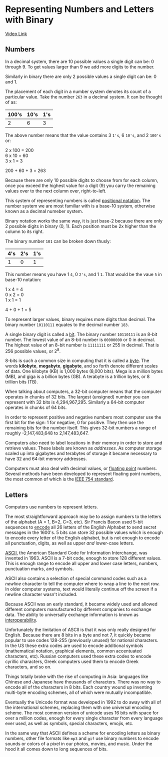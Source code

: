 # Representing Numbers and Letters with Binary
[Video Link](https://youtu.be/1GSjbWt0c9M)

## Numbers
In a decimal system, there are 10 possible values a single digit can be: 0 through 9. To get values larger than 9 we add more digits to the number.

Similarly in binary there are only 2 possible values a single digit can be: 0 and 1.

The placement of each digit in a number system denotes its count of a particular value. Take the number `263` in a decimal system. It can be thought of as:

| 100's | 10's | 1's |
| ----- | ---- | --- |
| 2     | 6    | 3   |

The above number means that the value contains 3 `1's`, 6 `10's`, and 2 `100's` or:

2 x 100 = 200<br/>
6 x 10  = 60<br/>
3 x 1   = 3<br/>

200 + 60 + 3 = 263

Because there are only 10 possible digits to choose from for each column, once you exceed the highest value for a digit (9) you carry the remaining values over to the next column over, right-to-left.

This system of representing numbers is called [positional notation](../glossary/README.md#positional-notation). The number system we are most familiar with is a base-10 system, otherwise known as a decimal numeber system.

Binary notation works the same way, it is just base-2 because there are only 2 possible digits in binary (0, 1). Each position must be 2x higher than the column to its right.

The binary number `101` can be broken down thusly:

| 4's | 2's | 1's |
| --- | --- | --- |
| 1   | 0   | 1   |

This number means you have 1 `4`, 0 `2's`, and 1 `1`. That would be the vaue `5` in base-10 notation:

1 x 4 = 4<br/>
0 x 2 = 0<br/>
1 x 1 = 1<br/>

4 + 0 + 1 = 5

To represent larger values, binary requires more digits than decimal. The binary number `10110111` equates to the decimal number `183`.

A single binary digit is called a [bit](../glossary/README.md#bit). The binary number `10110111` is an 8-bit number. The lowest value of an 8-bit number is `00000000` or 0 in decimal. The highest value of an 8-bit number is `11111111` or 255 in decimal. That is 256 possible values, or 2<sup>8</sup>.

8-bits is such a common size in computing that it is called a [byte](../glossary/README.md#byte). The words **kilobyte**, **megabyte**, **gigabyte**, and so forth denote different scales of data. One kilobyte (KB) is 1,000 bytes (8,000 bits). Mega is a million bytes (MB), and giga is a billion bytes (GB). A terabyte is a trillion bytes, or 8 trillion bits (TB).

When talking about computers, a 32-bit computer means that the computer operates in chunks of 32 bits. The largest (unsigned) number you can represent with 32 bits is 4,294,967,295. Similarly a 64-bit computer operates in chunks of 64 bits.

In order to represent positive and negative numbers most computer use the first bit for the sign: 1 for negative, 0 for positive. They then use the remaining bits for the number itself. This gives 32-bit numbers a range of roughly -2,147,483,648 to 2,147,483,647.

Computers also need to label locations in their memory in order to store and retrieve values. These labels are known as _addresses_. As computer storage scaled up into gigabytes and terabytes of storage it became necessary to have 32 and 64-bit memory addresses.

Computers must also deal with decimal values, or [floating point](../glossary/README.md#floating-point) numbers. Several methods have been developed to represent floating point numbers, the most common of which is the [IEEE 754 standard](https://en.wikipedia.org/wiki/IEEE_754).

## Letters
Computers use numbers to represent letters.

The most straightforward approach may be to assign numbers to the letters of the alphabet (A = 1, B=2, C=3, etc). Sir Francis Bacon used 5-bit sequences to [encode](https://en.wikipedia.org/wiki/Bacon%27s_cipher) all 26 letters of the English Alphabet to send secret messages in the 1600's. 5 bits can store 32 possible values which is enough to encode every letter of the English alphabet, but is not enough to encode all punctuation, digits, as well as upper _and_ lower-case letters.

[ASCII](https://en.wikipedia.org/wiki/ASCII), the American Standard Code for Information Interchange, was invented in 1963. ASCII is a 7-bit code, enough to store 128 different values. This is enough range to encode all upper and lower case letters, numbers, punctuation marks, and symbols.

ASCII also contains a selection of special command codes such as a _newline_ character to tell the computer where to wrap a line to the next row. In older computer systems, text would literally continue off the screen if a newline character wasn't included.

Because ASCII was an early standard, it became widely used and allowed different computers manufactured by different companies to exchange data. The ability to universally exchange information is known as [interoperability](../glossary/README.md#interoperability).

Unfortunately the limitation of ASCII is that it was only really designed for English. Because there are 8 bits in a byte and not 7, it quickly became popular to use codes 128-255 (previously unused) for national characters. In the US these extra codes are used to encode additional symbols (mathematical notation, graphical elements, common accentuated characters, etc). Russian computers used these extra codes to encode cyrillic characters, Greek computers used them to encode Greek characters, and so on.

Things totally broke with the rise of computing in Asia: languages like Chinese and Japanese have thousands of characters. There was no way to encode all of the characters in 8 bits. Each country wound up inventing multi-byte encoding schemes, all of which were mutually incompatible.

Eventually the Unicode format was developed in 1992 to do away with all of the international schemes, replacing them with one universal encoding scheme. The most common version of unicode uses 16 bits with space for over a million codes, enough for every single character from every language ever used, as well as symbols, special characters, emojis, etc.

In the same way that ASCII defines a scheme for encoding letters as binary numbers, other file formats like `mp3` and `gif` use binary numbers to encode sounds or colors of a pixel in our photos, movies, and music. Under the hood it all comes down to long sequences of bits.
